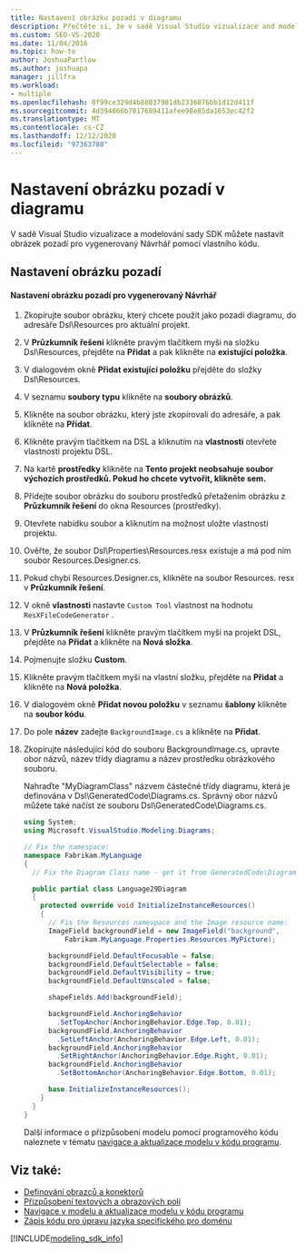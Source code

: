```yaml
---
title: Nastavení obrázku pozadí v diagramu
description: Přečtěte si, že v sadě Visual Studio vizualizace and modeling SDK můžete nastavit obrázek pozadí pro vygenerovaný Návrhář pomocí vlastního kódu.
ms.custom: SEO-VS-2020
ms.date: 11/04/2016
ms.topic: how-to
author: JoshuaPartlow
ms.author: joshuapa
manager: jillfra
ms.workload:
- multiple
ms.openlocfilehash: 8f99ce329d4b88037901db2336076bb1d12d411f
ms.sourcegitcommit: 4d394866b7817689411afee98e85da1653ec42f2
ms.translationtype: MT
ms.contentlocale: cs-CZ
ms.lasthandoff: 12/12/2020
ms.locfileid: "97363780"
---
```

# <a name="setting-a-background-image-on-a-diagram"></a>Nastavení obrázku pozadí v diagramu
V sadě Visual Studio vizualizace a modelování sady SDK můžete nastavit obrázek pozadí pro vygenerovaný Návrhář pomocí vlastního kódu.

## <a name="setting-the-background-image"></a>Nastavení obrázku pozadí

#### <a name="to-set-a-background-image-for-a-generated-designer"></a>Nastavení obrázku pozadí pro vygenerovaný Návrhář

1. Zkopírujte soubor obrázku, který chcete použít jako pozadí diagramu, do adresáře Dsl\Resources pro aktuální projekt.

2. V **Průzkumník řešení** klikněte pravým tlačítkem myši na složku Dsl\Resources, přejděte na **Přidat** a pak klikněte na **existující položka**.

3. V dialogovém okně **Přidat existující položku** přejděte do složky Dsl\Resources.

4. V seznamu **soubory typu** klikněte na **soubory obrázků**.

5. Klikněte na soubor obrázku, který jste zkopírovali do adresáře, a pak klikněte na **Přidat**.

6. Klikněte pravým tlačítkem na DSL a kliknutím na **vlastnosti** otevřete vlastnosti projektu DSL.

7. Na kartě **prostředky** klikněte na **Tento projekt neobsahuje soubor výchozích prostředků. Pokud ho chcete vytvořit, klikněte sem.**

8. Přidejte soubor obrázku do souboru prostředků přetažením obrázku z **Průzkumník řešení** do okna Resources (prostředky).

9. Otevřete nabídku soubor a kliknutím na možnost uložte vlastnosti projektu.

10. Ověřte, že soubor Dsl\Properties\Resources.resx existuje a má pod ním soubor Resources.Designer.cs.

11. Pokud chybí Resources.Designer.cs, klikněte na soubor Resources. resx v **Průzkumník řešení**.

12. V okně **vlastnosti** nastavte `Custom Tool` vlastnost na hodnotu `ResXFileCodeGenerator` .

13. V **Průzkumník řešení** klikněte pravým tlačítkem myši na projekt DSL, přejděte na **Přidat** a klikněte na **Nová složka**.

14. Pojmenujte složku **Custom**.

15. Klikněte pravým tlačítkem myši na vlastní složku, přejděte na **Přidat** a klikněte na **Nová položka**.

16. V dialogovém okně **Přidat novou položku** v seznamu **šablony** klikněte na **soubor kódu**.

17. Do pole **název** zadejte `BackgroundImage.cs` a klikněte na **Přidat**.

18. Zkopírujte následující kód do souboru BackgroundImage.cs, upravte obor názvů, název třídy diagramu a název prostředku obrázkového souboru.

     Nahraďte "MyDiagramClass" názvem částečné třídy diagramu, která je definována v Dsl\GeneratedCode\Diagrams.cs. Správný obor názvů můžete také načíst ze souboru Dsl\GeneratedCode\Diagrams.cs.

    ```csharp
    using System;
    using Microsoft.VisualStudio.Modeling.Diagrams;

    // Fix the namespace:
    namespace Fabrikam.MyLanguage
    {
      // Fix the Diagram Class name - get it from GeneratedCode\Diagram.cs

      public partial class Language29Diagram
      {
        protected override void InitializeInstanceResources()
        {
          // Fix the Resources namespace and the Image resource name:
          ImageField backgroundField = new ImageField("background",
              Fabrikam.MyLanguage.Properties.Resources.MyPicture);

          backgroundField.DefaultFocusable = false;
          backgroundField.DefaultSelectable = false;
          backgroundField.DefaultVisibility = true;
          backgroundField.DefaultUnscaled = false;

          shapeFields.Add(backgroundField);

          backgroundField.AnchoringBehavior
            .SetTopAnchor(AnchoringBehavior.Edge.Top, 0.01);
          backgroundField.AnchoringBehavior
            .SetLeftAnchor(AnchoringBehavior.Edge.Left, 0.01);
          backgroundField.AnchoringBehavior
            .SetRightAnchor(AnchoringBehavior.Edge.Right, 0.01);
          backgroundField.AnchoringBehavior
            .SetBottomAnchor(AnchoringBehavior.Edge.Bottom, 0.01);

          base.InitializeInstanceResources();
        }
      }
    }
    ```

     Další informace o přizpůsobení modelu pomocí programového kódu naleznete v tématu [navigace a aktualizace modelu v kódu programu](../modeling/navigating-and-updating-a-model-in-program-code.md).

## <a name="see-also"></a>Viz také:

- [Definování obrazců a konektorů](../modeling/defining-shapes-and-connectors.md)
- [Přizpůsobení textových a obrazových polí](../modeling/customizing-text-and-image-fields.md)
- [Navigace v modelu a aktualizace modelu v kódu programu](../modeling/navigating-and-updating-a-model-in-program-code.md)
- [Zápis kódu pro úpravu jazyka specifického pro doménu](../modeling/writing-code-to-customise-a-domain-specific-language.md)

[!INCLUDE[modeling_sdk_info](includes/modeling_sdk_info.md)]
